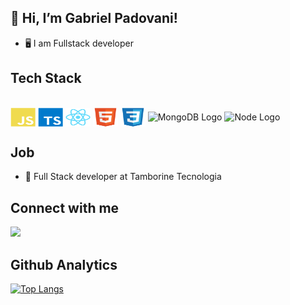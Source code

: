 ## 👋 Hi, I’m Gabriel Padovani!
- 🖥️ I am Fullstack developer <!-- and I have more experience in Backend. -->
<!-- - 📚 I always like to learn new things and new tecnologies
- 🎯 I am focused now in improve my front end skills and learn more about Python
- ❤️  But my main stack and favorite stack is Javascript
- ✨ In my free time I like to read (books, mangás), play chess, play video games, get out to have fun and study languages and programming languages. 
-->

## Tech Stack
<div style="display: inline_block"><br>
  <img align="center" alt="Javascript Logo" height="30" width="40" src="https://raw.githubusercontent.com/devicons/devicon/master/icons/javascript/javascript-plain.svg">
  <img align="center" alt="Typescript Logo" height="30" width="40" src="https://raw.githubusercontent.com/devicons/devicon/master/icons/typescript/typescript-plain.svg">
  <img align="center" alt="React Logo" height="30" width="40" src="https://raw.githubusercontent.com/devicons/devicon/master/icons/react/react-original.svg">
  <img align="center" alt="Html Logo" height="30" width="40" src="https://raw.githubusercontent.com/devicons/devicon/master/icons/html5/html5-original.svg">
  <img align="center" alt="CSS Logo" height="30" width="40" src="https://raw.githubusercontent.com/devicons/devicon/master/icons/css3/css3-original.svg">
  <img align="center" alt="MongoDB Logo" height="30" width="40" src="https://cdn.jsdelivr.net/gh/devicons/devicon/icons/mongodb/mongodb-original.svg" />
  <img align="center" alt="Node Logo" height="30" width="40" src="https://cdn.jsdelivr.net/gh/devicons/devicon/icons/nodejs/nodejs-original.svg" />
<!--  <img align="center" alt="Python Logo" height="30" width="40" src="https://cdn.jsdelivr.net/gh/devicons/devicon/icons/python/python-original.svg" /> -->
</div>

<!-- ## I am Learning
<div style="display: inline_block"><br>
<img align="center" alt="GoLang" height="30" width="40" src="https://cdn.jsdelivr.net/gh/devicons/devicon/icons/go/go-original.svg">
<img align="center" alt="Python Logo" height="30" width="40" src="https://cdn.jsdelivr.net/gh/devicons/devicon/icons/python/python-original.svg" />
</div> -->

<!-- ## Tools and Platform
<div style="display: inline_block"><br>
  <img align="center" height="30" width="40" src="https://cdn.jsdelivr.net/gh/devicons/devicon/icons/amazonwebservices/amazonwebservices-original.svg" />
<div> -->

## Job
- 💼 Full Stack developer at Tamborine Tecnologia

## Connect with me
 
 <div>
   <a href="https://www.linkedin.com/in/gabrielpadovani/?locale=en_US" target="_blank"><img src="https://img.shields.io/badge/-LinkedIn-%230077B5?style=for-the-badge&logo=linkedin&logoColor=white" target="_blank"></a> 
 <div>

## Github Analytics

[![Top Langs](https://github-readme-stats.vercel.app/api/top-langs/?username=gabrielpadov&layout=compact)](https://github.com/gabrielpadov/github-readme-stats)
